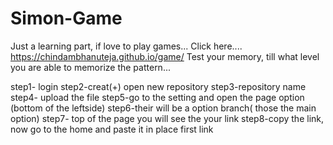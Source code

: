 # Simon-Game

Just a learning part, if love to play games...
Click here.... https://chindambhanuteja.github.io/game/
Test your memory, till what level you are able to memorize the pattern...

step1- login
step2-creat(+)
open new repository
step3-repository name
step4- upload the file
step5-go to the setting and open the page option (bottom of the leftside)
step6-their will be a option branch( those the main option)
step7- top of the page you will see the your link
step8-copy the link, now go to the home and paste it in place first link
